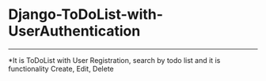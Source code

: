 # Django-ToDoList-with-UserAuthentication
________________________________________
*It is ToDoList with User Registration, search by todo list and it is functionality Create, Edit, Delete
